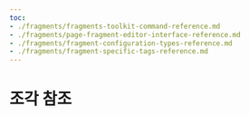 ```yaml
---
toc:
- ./fragments/fragments-toolkit-command-reference.md
- ./fragments/page-fragment-editor-interface-reference.md
- ./fragments/fragment-configuration-types-reference.md
- ./fragments/fragment-specific-tags-reference.md
---
```

# 조각 참조


